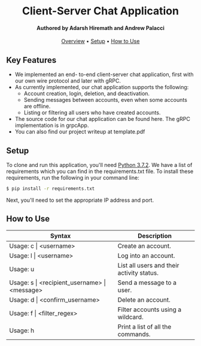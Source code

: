 
<h1 align="center">
  Client-Server Chat Application
  <br>
</h1>

<h4 align="center">Authored by Adarsh Hiremath and Andrew Palacci</h4>

<p align="center">
  <a href="#key-features">Overview</a> •
  <a href="#setup">Setup</a> •
  <a href="#how-to-use">How to Use</a> 
</p>

## Key Features

* We implemented an end-
to-end client-server chat application, first with our
own wire protocol and later with gRPC. 
* As currently implemented, our chat
application supports the following:
  - Account creation, login, deletion, and deactivation.
  - Sending messages between accounts, even when
  some accounts are offline.
  - Listing or filtering all users who have created
accounts.
* The source code for our chat application can be
found here. The gRPC implementation is in grpcApp. 
* You can also find our project writeup at template.pdf
  
## Setup

To clone and run this application, you'll need [Python 3.7.2](https://www.python.org/downloads/release/python-372/). We have a list of requirements which you can find in the requirements.txt file. To install these requirements, run the following in your command line: 

```bash
$ pip install -r requirements.txt
```

Next, you'll need to set the appropriate IP address and port. 

## How to Use

| Syntax | Description |
| --- | ----------- |
| Usage: c &#124; \<username\> | Create an account. |
| Usage: l &#124; \<username\>  | Log into an account. |
| Usage: u | List all users and their activity status. | 
| Usage: s &#124; \<recipient_username\> &#124; \<message\> | Send a message to a user. | 
| Usage: d &#124; \<confirm_username\> | Delete an account. | 
| Usage: f &#124; \<filter_regex\> | Filter accounts using a wildcard. | 
| Usage: h | Print a list of all the commands. |

